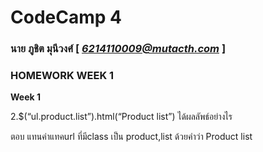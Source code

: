# CodeCamp 4

### นาย ภูชิต  มุนีวงศ์  [ *6214110009@mutacth.com* ]
### HOMEWORK WEEK 1
**Week 1**

2.$(“ul.product.list”).html(“Product list”) ได้ผลลัพธ์อย่างไร

ตอบ แทนค่าแทคurl ที่มีclass เป็น product,list ด้วยคำว่า Product list
